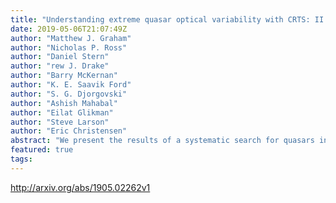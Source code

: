 ```yaml
---
title: "Understanding extreme quasar optical variability with CRTS: II.   Changing-state quasars"
date: 2019-05-06T21:07:49Z
author: "Matthew J. Graham"
author: "Nicholas P. Ross"
author: "Daniel Stern"
author: "rew J. Drake"
author: "Barry McKernan"
author: "K. E. Saavik Ford"
author: "S. G. Djorgovski"
author: "Ashish Mahabal"
author: "Eilat Glikman"
author: "Steve Larson"
author: "Eric Christensen"
abstract: "We present the results of a systematic search for quasars in the Catalina Real-time Transient Survey exhibiting both strong photometric and spectroscopic variability over a decadal baseline. We identify 73 sources with specific patterns of optical and mid-IR photometric behavior and a defined spectroscopic change. These  arcsecChanging-State arcsec quasars (CSQs) form a higher luminosity sample to complement existing sets of  arcsecChanging-Look arcsec AGN and quasars in the literature. The CSQs (by selection) exhibit larger photometric variability than the CLQs. The spectroscopic variability is marginally stronger in the CSQs than CLQs as defined by the change in H$beta$/[OIII] ratio. We find 36 sources with declining H$beta$ flux, 37 sources with increasing H$beta$ flux and discover seven sources with $z > 0.8$, further extending the redshift arm. Our CSQ sample compares to the literature CLQ objects in similar distributions of H$beta$ flux ratios and differential Eddington ratios between high (bright) and low (dim) states. Taken as a whole, we find that this population of extreme varying quasars is associated with changes in the Eddington ratio and the timescales imply cooling/heating fronts propagating through the disk."
featured: true
tags:
---
```

http://arxiv.org/abs/1905.02262v1